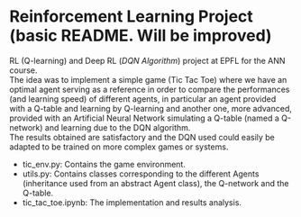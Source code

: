 # Reinforcement Learning Project (basic README. Will be improved)

RL (Q-learning) and Deep RL (*DQN Algorithm*) project at EPFL for the ANN course.    
The idea was to implement a simple game (Tic Tac Toe) where we have an optimal agent serving as a reference in order to compare the performances (and learning speed) of different agents, in particular an agent provided with a Q-table and learning by Q-learning and another one, more advanced, provided with an Artificial Neural Network simulating a Q-table (named a Q-network) and learning due to the DQN algorithm.   
The results obtained are satisfactory and the DQN used could easily be adapted to be trained on more complex games or systems.   
    
- tic_env.py: Contains the game environment.
- utils.py: Contains classes corresponding to the different Agents (inheritance used from an abstract Agent class), the Q-network and the Q-table.
- tic_tac_toe.ipynb: The implementation and results analysis.
